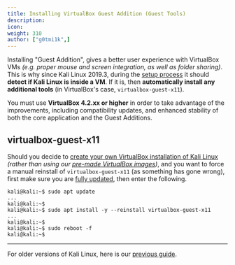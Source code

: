 ```yaml
---
title: Installing VirtualBox Guest Addition (Guest Tools)
description:
icon:
weight: 310
author: ["g0tmi1k",]
---
```


Installing "Guest Addition", gives a better user experience with VirtualBox VMs _(e.g. proper mouse and screen integration, as well as folder sharing)_. This is why since Kali Linux 2019.3, during the [setup process](https://gitlab.com/kalilinux/build-scripts/live-build-config/-/blob/master/simple-cdd/profiles/offline.downloads) it should **detect if Kali Linux is inside a VM**. If it is, then **automatically install any additional tools** (in VirtualBox's case, `virtualbox-guest-x11`).

You must use **VirtualBox 4.2.xx or higher**  in order to take advantage of the improvements, including compatibility updates, and enhanced stability of both the core application and the Guest Additions.

## virtualbox-guest-x11

Should you decide to [create your own VirtualBox installation of Kali Linux](/docs/virtualization/install-virtualbox-guest-vm/) _(rather than using our [pre-made VirtualBox images](https://www.offensive-security.com/kali-linux-vmware-virtualbox-image-download/))_, and you want to force a manual reinstall of `virtualbox-guest-x11` (as something has gone wrong), first make sure you are [fully updated](/docs/general-use/updating-kali/), then enter the following.

```console
kali@kali:~$ sudo apt update
...
kali@kali:~$
kali@kali:~$ sudo apt install -y --reinstall virtualbox-guest-x11
...
kali@kali:~$
kali@kali:~$ sudo reboot -f
kali@kali:~$
```

- - -

For older versions of Kali Linux, here is our [previous guide](/docs/virtualization/install-virtualbox-guest-additions-legacy/).
